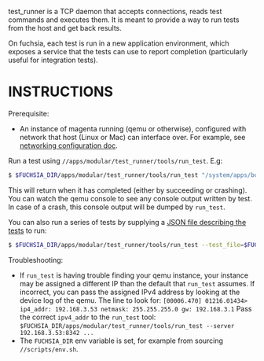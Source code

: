 test_runner is a TCP daemon that accepts connections, reads test commands and
executes them. It is meant to provide a way to run tests from the host and get
back results.

On fuchsia, each test is run in a new application environment, which exposes a
service that the tests can use to report completion (particularly useful for
integration tests).

INSTRUCTIONS
============

Prerequisite:
- An instance of magenta running (qemu or otherwise), configured with network
  that host (Linux or Mac) can interface over. For example, see
  [networking configuration doc](https://fuchsia.googlesource.com/magenta/+/HEAD/docs/qemu.md#Enabling-Networking-under-QEMU-x86_64-only).

Run a test using `//apps/modular/test_runner/tools/run_test`. E.g:
```sh
$ $FUCHSIA_DIR/apps/modular/test_runner/tools/run_test "/system/apps/bootstrap /system/apps/device_runner --user_shell=/system/apps/dummy_user_shell"
```

This will return when it has completed (either by succeeding or crashing). You
can watch the qemu console to see any console output written by test. In case of
a crash, this console output will be dumped by `run_test`.

You can also run a series of tests by supplying a [JSON file describing the tests](tools/README.md)
to run:
```sh
$ $FUCHSIA_DIR/apps/modular/test_runner/tools/run_test --test_file=$FUCHSIA_DIR/apps/modular/test_runner/tools/modular_tests.json
```

Troubleshooting:
- If `run_test` is having trouble finding your qemu instance, your instance may
  be assigned a different IP than the default that `run_test` assumes. If
  incorrect, you can pass the assigned IPv4 address by looking at the device log
  of the qemu. The line to look for:
``` [00006.470] 01216.01434> ip4_addr: 192.168.3.53 netmask: 255.255.255.0 gw: 192.168.3.1 ```
  Pass the correct `ipv4_addr` to the `run_test` tool:
``` $FUCHSIA_DIR/apps/modular/test_runner/tools/run_test --server 192.168.3.53:8342 ... ```
- The `FUCHSIA_DIR` env variable is set, for example from sourcing `//scripts/env.sh`.
